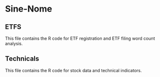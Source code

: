 # Sine-Nome

## ETFS

This file contains the R code for ETF registration and ETF filing word count analysis. 

## Technicals

This file contains the R code for stock data and technical indicators. 